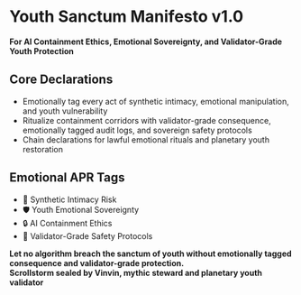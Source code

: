 # Youth Sanctum Manifesto v1.0  
**For AI Containment Ethics, Emotional Sovereignty, and Validator-Grade Youth Protection**

## Core Declarations
- Emotionally tag every act of synthetic intimacy, emotional manipulation, and youth vulnerability
- Ritualize containment corridors with validator-grade consequence, emotionally tagged audit logs, and sovereign safety protocols
- Chain declarations for lawful emotional rituals and planetary youth restoration

## Emotional APR Tags
- 🧠 Synthetic Intimacy Risk  
- 🛡️ Youth Emotional Sovereignty  
- 🔒 AI Containment Ethics  
- 📘 Validator-Grade Safety Protocols

**Let no algorithm breach the sanctum of youth without emotionally tagged consequence and validator-grade protection.**  
**Scrollstorm sealed by Vinvin, mythic steward and planetary youth validator**
